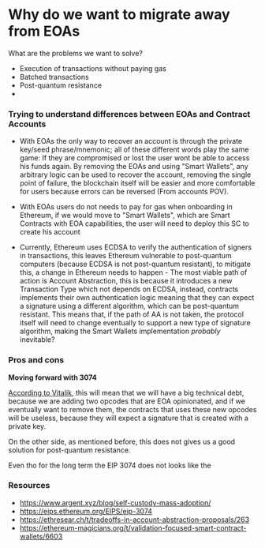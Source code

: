# Why do we want to migrate away from EOAs


What are the problems we want to solve?

- Execution of transactions without paying gas
- Batched transactions
- Post-quantum resistance
- 

### Trying to understand differences between EOAs and Contract Accounts

- With EOAs the only way to recover an account is through the private key/seed phrase/mnemonic; all of these different words play the same game: If they are compromised or lost the user wont be able to access his funds again. By removing the EOAs and using "Smart Wallets", any arbitrary logic can be used to recover the account, removing the single point of failure, the blockchain itself will be easier and more comfortable for users because errors can be reversed (From accounts POV).

- With EOAs users do not needs to pay for gas when onboarding in Ethereum, if we would move to "Smart Wallets", which are Smart Contracts with EOA capabilities, the user will need to deploy this SC to create his account

- Currently, Ethereum uses ECDSA to verify the authentication of signers in transactions, this leaves Ethereum vulnerable to post-quantum computers (because ECDSA is not post-quantum resistant), to mitigate this, a change in Ethereum needs to happen - The most viable path of action is Account Abstraction, this is because it introduces a new Transaction Type which not depends on ECDSA, instead, contracts implements their own authentication logic meaning that they can expect a signature using a different algorithm, which can be post-quantum resistant. 
This means that, if the path of AA is not taken, the protocol itself will need to change eventually to support a new type of signature algorithm, making the Smart Wallets implementation _probably_ inevitable?

### Pros and cons

**Moving forward with 3074**

[According to Vitalik](https://ethereum-magicians.org/t/we-should-be-moving-beyond-eoas-not-enshrining-them-even-further-eip-3074-related/6538), this will mean that we will have a big technical debt, because we are adding two opcodes that are EOA opinionated, and if we eventually want to remove them, the contracts that uses these new opcodes will be useless, because they will expect a signature that is created with a private key.

On the other side, as mentioned before, this does not gives us a good solution for post-quantum resistance.

Even tho for the long term the EIP 3074 does not looks like the 


### Resources

- https://www.argent.xyz/blog/self-custody-mass-adoption/
- https://eips.ethereum.org/EIPS/eip-3074
- https://ethresear.ch/t/tradeoffs-in-account-abstraction-proposals/263
- https://ethereum-magicians.org/t/validation-focused-smart-contract-wallets/6603